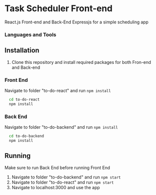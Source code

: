 # Task Scheduler Front-end

React.js Front-end and Back-End Expressjs for a simple scheduling app

### Languages and Tools

## Installation

1. Clone this repository and install required packages for both Fron-end and Back-end

### Front End

Navigate to folder "to-do-react" and run `npm install`

```bash
  cd to-do-react
  npm install
```

### Back End

Navigate to folder "to-do-backend" and run `npm install`

```bash
  cd to-do-backend
  npm install
```

## Running

Make sure to run Back End before running Front End

1. Navigate to folder "to-do-backend" and run `npm start`
2. Navigate to folder "to-do-react" and run `npm start`
3. Navigate to localhost:3000 and use the app
